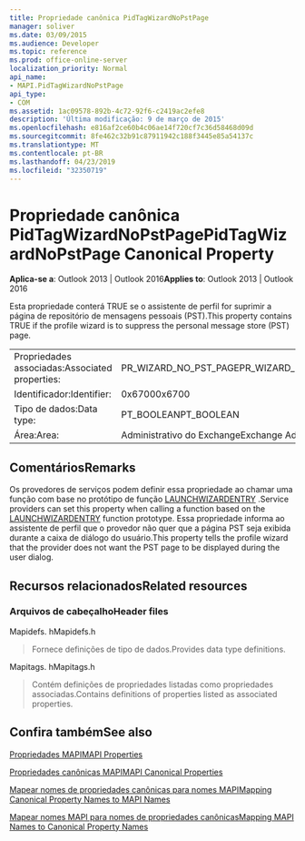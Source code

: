```yaml
---
title: Propriedade canônica PidTagWizardNoPstPage
manager: soliver
ms.date: 03/09/2015
ms.audience: Developer
ms.topic: reference
ms.prod: office-online-server
localization_priority: Normal
api_name:
- MAPI.PidTagWizardNoPstPage
api_type:
- COM
ms.assetid: 1ac09578-892b-4c72-92f6-c2419ac2efe8
description: 'Última modificação: 9 de março de 2015'
ms.openlocfilehash: e816af2ce60b4c06ae14f720cf7c36d58468d09d
ms.sourcegitcommit: 8fe462c32b91c87911942c188f3445e85a54137c
ms.translationtype: MT
ms.contentlocale: pt-BR
ms.lasthandoff: 04/23/2019
ms.locfileid: "32350719"
---
```

# <a name="pidtagwizardnopstpage-canonical-property"></a><span data-ttu-id="7c906-103">Propriedade canônica PidTagWizardNoPstPage</span><span class="sxs-lookup"><span data-stu-id="7c906-103">PidTagWizardNoPstPage Canonical Property</span></span>

  
  
<span data-ttu-id="7c906-104">**Aplica-se a**: Outlook 2013 | Outlook 2016</span><span class="sxs-lookup"><span data-stu-id="7c906-104">**Applies to**: Outlook 2013 | Outlook 2016</span></span> 
  
<span data-ttu-id="7c906-105">Esta propriedade conterá TRUE se o assistente de perfil for suprimir a página de repositório de mensagens pessoais (PST).</span><span class="sxs-lookup"><span data-stu-id="7c906-105">This property contains TRUE if the profile wizard is to suppress the personal message store (PST) page.</span></span>
  
|||
|:-----|:-----|
|<span data-ttu-id="7c906-106">Propriedades associadas:</span><span class="sxs-lookup"><span data-stu-id="7c906-106">Associated properties:</span></span>  <br/> |<span data-ttu-id="7c906-107">PR_WIZARD_NO_PST_PAGE</span><span class="sxs-lookup"><span data-stu-id="7c906-107">PR_WIZARD_NO_PST_PAGE</span></span>  <br/> |
|<span data-ttu-id="7c906-108">Identificador:</span><span class="sxs-lookup"><span data-stu-id="7c906-108">Identifier:</span></span>  <br/> |<span data-ttu-id="7c906-109">0x6700</span><span class="sxs-lookup"><span data-stu-id="7c906-109">0x6700</span></span>  <br/> |
|<span data-ttu-id="7c906-110">Tipo de dados:</span><span class="sxs-lookup"><span data-stu-id="7c906-110">Data type:</span></span>  <br/> |<span data-ttu-id="7c906-111">PT_BOOLEAN</span><span class="sxs-lookup"><span data-stu-id="7c906-111">PT_BOOLEAN</span></span>  <br/> |
|<span data-ttu-id="7c906-112">Área:</span><span class="sxs-lookup"><span data-stu-id="7c906-112">Area:</span></span>  <br/> |<span data-ttu-id="7c906-113">Administrativo do Exchange</span><span class="sxs-lookup"><span data-stu-id="7c906-113">Exchange Administrative</span></span>  <br/> |
   
## <a name="remarks"></a><span data-ttu-id="7c906-114">Comentários</span><span class="sxs-lookup"><span data-stu-id="7c906-114">Remarks</span></span>

<span data-ttu-id="7c906-115">Os provedores de serviços podem definir essa propriedade ao chamar uma função com base no protótipo de função [LAUNCHWIZARDENTRY](launchwizardentry.md) .</span><span class="sxs-lookup"><span data-stu-id="7c906-115">Service providers can set this property when calling a function based on the [LAUNCHWIZARDENTRY](launchwizardentry.md) function prototype.</span></span> <span data-ttu-id="7c906-116">Essa propriedade informa ao assistente de perfil que o provedor não quer que a página PST seja exibida durante a caixa de diálogo do usuário.</span><span class="sxs-lookup"><span data-stu-id="7c906-116">This property tells the profile wizard that the provider does not want the PST page to be displayed during the user dialog.</span></span> 
  
## <a name="related-resources"></a><span data-ttu-id="7c906-117">Recursos relacionados</span><span class="sxs-lookup"><span data-stu-id="7c906-117">Related resources</span></span>

### <a name="header-files"></a><span data-ttu-id="7c906-118">Arquivos de cabeçalho</span><span class="sxs-lookup"><span data-stu-id="7c906-118">Header files</span></span>

<span data-ttu-id="7c906-119">Mapidefs. h</span><span class="sxs-lookup"><span data-stu-id="7c906-119">Mapidefs.h</span></span>
  
> <span data-ttu-id="7c906-120">Fornece definições de tipo de dados.</span><span class="sxs-lookup"><span data-stu-id="7c906-120">Provides data type definitions.</span></span>
    
<span data-ttu-id="7c906-121">Mapitags. h</span><span class="sxs-lookup"><span data-stu-id="7c906-121">Mapitags.h</span></span>
  
> <span data-ttu-id="7c906-122">Contém definições de propriedades listadas como propriedades associadas.</span><span class="sxs-lookup"><span data-stu-id="7c906-122">Contains definitions of properties listed as associated properties.</span></span>
    
## <a name="see-also"></a><span data-ttu-id="7c906-123">Confira também</span><span class="sxs-lookup"><span data-stu-id="7c906-123">See also</span></span>



[<span data-ttu-id="7c906-124">Propriedades MAPI</span><span class="sxs-lookup"><span data-stu-id="7c906-124">MAPI Properties</span></span>](mapi-properties.md)
  
[<span data-ttu-id="7c906-125">Propriedades canônicas MAPI</span><span class="sxs-lookup"><span data-stu-id="7c906-125">MAPI Canonical Properties</span></span>](mapi-canonical-properties.md)
  
[<span data-ttu-id="7c906-126">Mapear nomes de propriedades canônicas para nomes MAPI</span><span class="sxs-lookup"><span data-stu-id="7c906-126">Mapping Canonical Property Names to MAPI Names</span></span>](mapping-canonical-property-names-to-mapi-names.md)
  
[<span data-ttu-id="7c906-127">Mapear nomes MAPI para nomes de propriedades canônicas</span><span class="sxs-lookup"><span data-stu-id="7c906-127">Mapping MAPI Names to Canonical Property Names</span></span>](mapping-mapi-names-to-canonical-property-names.md)

